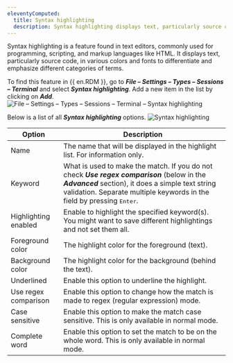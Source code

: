 ```yaml
---
eleventyComputed:
  title: Syntax highlighting
  description: Syntax highlighting displays text, particularly source code, in various colors and fonts to differentiate and emphasize different categories of terms.
---
```

Syntax highlighting is a feature found in text editors, commonly used for programming, scripting, and markup languages like HTML. It displays text, particularly source code, in various colors and fonts to differentiate and emphasize different categories of terms.

To find this feature in {{ en.RDM }}, go to ***File – Settings – Types – Sessions – Terminal*** and select ***Syntax highlighting***. Add a new item in the list by clicking on ***Add***.
![File – Settings – Types – Sessions – Terminal – Syntax highlighting](https://cdnweb.devolutions.net/docs/en/rdm/windows/RDMW2010_2024_1.png)

Below is a list of all ***Syntax highlighting*** options.
![Syntax highlighting](https://cdnweb.devolutions.net/docs/en/rdm/windows/RDMW2011_2024_1.png)

| Option               | Description                                                                                                        |
|----------------------|--------------------------------------------------------------------------------------------------------------------|
| Name                 | The name that will be displayed in the highlight list. For information only.                                       |
| Keyword              | What is used to make the match. If you do not check ***Use regex comparison*** (below in the ***Advanced*** section), it does a simple text string validation. Separate multiple keywords in the field by pressing <kbd>Enter</kbd>.                                                    |
| Highlighting enabled | Enable to highlight the specified keyword(s). You might want to save different highlightings and not set them all. |
| Foreground color     | The highlight color for the foreground (text).                                                                     |
| Background color     | The highlight color for the background (behind the text).                                                          |
| Underlined           | Enable this option to underline the highlight.                                                                     |
| Use regex comparison | Enable this option to change how the match is made to regex (regular expression) mode.                             |
| Case sensitive       | Enable this option to make the match case sensitive. This is only available in normal mode.                        |
| Complete word        | Enable this option to set the match to be on the whole word. This is only available in normal mode.                |
